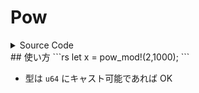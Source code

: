 # Pow
<details><summary>Source Code</summary>

```rs
fn pow_mod(base: u64, exp: u64, m: u64) -> u64 {
    let mut res = 1;
    let mut curr_val = base;
    let mut exp_rem = exp;
    while exp_rem > 0 {
        if exp_rem & 1 == 1 {
            res *= curr_val;
            res %= m;
        }
        curr_val *= curr_val;
        curr_val %= m;
        exp_rem >>= 1;
    }
    res
}
macro_rules! pow_mod {
    ($base: expr, $exp: expr, $mo: expr) => {
        pow_mod($base as u64, $exp as u64, $mo as u64)
    };
}
```

</details>## 使い方  
```rs  
let x = pow_mod!(2,1000);  
```  
  
- 型は `u64` にキャスト可能であれば OK  
  
